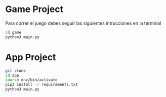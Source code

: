 # Game Project

Para correr el juego debes seguir las siguientes intrucciones en la terminal

```sh
cd game
python3 main.py 
```

# App Project

```sh
git clone
cd app
source env/bin/activate
pip3 install -r requirements.txt
python3 main.py 
```
